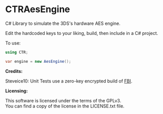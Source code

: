 # CTRAesEngine
C# Library to simulate the 3DS's hardware AES engine.

Edit the hardcoded keys to your liking, build, then include in a C# project.

To use:
```C#
using CTR;

var engine = new AesEngine();
```

**Credits:**

Steveice10: Unit Tests use a zero-key encrypted build of [FBI](https://github.com/Steveice10/FBI).

**Licensing:**

This software is licensed under the terms of the GPLv3.  
You can find a copy of the license in the LICENSE.txt file.
